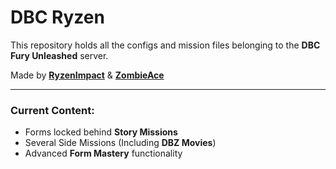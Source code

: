 # DBC Ryzen
This repository holds all the configs and mission files belonging to the **DBC Fury Unleashed** server.

Made by **[RyzenImpact](https://github.com/RyzenImpact)** & **[ZombieAce](https://github.com/ZombieAce)**

<hr>

### Current Content:
- Forms locked behind **Story Missions**
- Several Side Missions (Including **DBZ Movies**)
- Advanced **Form Mastery** functionality
